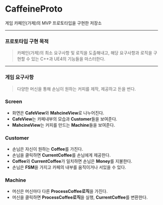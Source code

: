 # CaffeineProto
게임 카페인(가제)의 MVP 프로토타입을 구현한 저장소

---

### 프로토타입 구현 목적
> 카페인(가제)의 최소 요구사항 및 로직을 도출해내고, 해당 요구사항과 로직을 구현할 수 있는 C++과 UE4의 기능들을 마스터한다.

---

### 게임 요구사항
> 다양한 머신을 통해 손님이 원하는 커피를 제작, 제공하고 돈을 번다.

### Screen
- 화면은 **CafeView**와 **MahcineView**로 나누어진다.
- **CafeView**는 카페내부의 모습과 **Customer**들을 보여준다.
- **MahcineView**는 커피를 만드는 **Machine**들을 보여준다.

### Customer
- 손님은 자신이 원하는 **Coffee**를 가진다.
- 손님을 클릭하면 **CurrentCoffee**를 손님에게 제공한다.
- **Coffee**와 **CurrentCoffee**가 일치하면 손님은 **Money**를 지불한다.
- 손님은 **FSM**을 가지고 카페의 내부를 움직이거나 서있을 수 있다.

### Machine
- 머신은 머신마다 다른 **ProcessCoffee로직**을 가진다.
- 머신을 클릭하면 **ProcessCoffee로직**을 실행, **CurrentCoffee**를 변환한다.
